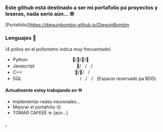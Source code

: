 ### Este github está destinado a ser mi portafolio pa proyectos y leseras, nada serio aún... 🤓
[Portafolio](https://dieguinbombin.github.io/DieguinBombin

### Lenguajes 🍗
(4 pollos en el pollometro indica muy frecuentado)
- Pythonㅤㅤㅤㅤㅤㅤㅤㅤㅤㅤㅤ🍗/🍗/🍗/🍗
- Javascriptㅤㅤㅤㅤㅤㅤㅤㅤ ㅤㅤ🍗/ㅤ/ㅤ/
- C++ㅤㅤㅤㅤㅤㅤㅤㅤㅤㅤㅤㅤㅤ🍗/🍗/ㅤ/ㅤ
- SQLㅤㅤㅤㅤ ㅤㅤㅤㅤㅤㅤㅤㅤㅤㅤ/ㅤ/ㅤ/ㅤ(Espacio reservado pa BDD)

#### Actualmente estoy trabajando en ⚒️
- Implementar redes neuronales...
- Mejorar el portafolio 😥
- TOMAR CAFEEÉ ☕ (aún...)

[.](https://www.youtube.com/watch?v=Ma5hTmmmTbI)
